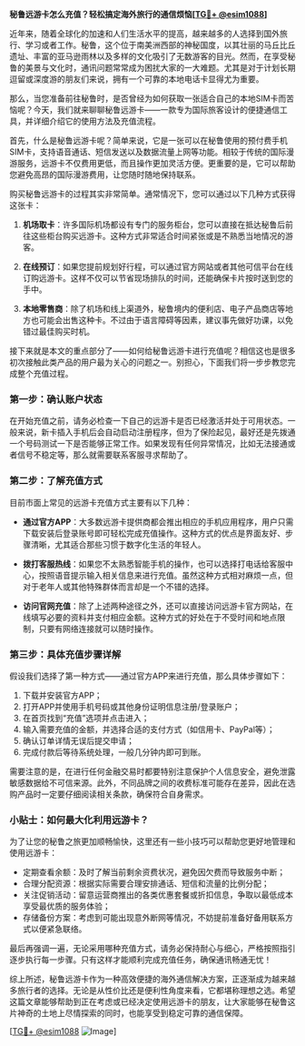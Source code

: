 **秘鲁远游卡怎么充值？轻松搞定海外旅行的通信烦恼[[TG💪+ @esim1088](https://t.me/s/esim1088)]**

近年来，随着全球化的加速和人们生活水平的提高，越来越多的人选择到国外旅行、学习或者工作。秘鲁，这个位于南美洲西部的神秘国度，以其壮丽的马丘比丘遗址、丰富的亚马逊雨林以及多样的文化吸引了无数游客的目光。然而，在享受秘鲁的美景与文化时，通讯问题常常成为困扰大家的一大难题。尤其是对于计划长期逗留或深度游的朋友们来说，拥有一个可靠的本地电话卡显得尤为重要。

那么，当您准备前往秘鲁时，是否曾经为如何获取一张适合自己的本地SIM卡而苦恼呢？今天，我们就来聊聊秘鲁远游卡——一款专为国际旅客设计的便捷通信工具，并详细介绍它的使用方法及充值流程。

首先，什么是秘鲁远游卡呢？简单来说，它是一张可以在秘鲁使用的预付费手机SIM卡，支持语音通话、短信发送以及数据流量上网等功能。相较于传统的国际漫游服务，远游卡不仅费用更低，而且操作更加灵活方便。更重要的是，它可以帮助您避免高昂的国际漫游费用，让您随时随地保持联系。

购买秘鲁远游卡的过程其实非常简单。通常情况下，您可以通过以下几种方式获得这张卡：

1. **机场取卡**：许多国际机场都设有专门的服务柜台，您可以直接在抵达秘鲁后前往这些柜台购买远游卡。这种方式非常适合时间紧张或是不熟悉当地情况的游客。
   
2. **在线预订**：如果您提前规划好行程，可以通过官方网站或者其他可信平台在线订购远游卡。这样不仅可以节省现场排队的时间，还能确保卡片按时送到您的手中。
   
3. **本地零售商**：除了机场和线上渠道外，秘鲁境内的便利店、电子产品商店等地方也可能会出售这种卡。不过由于语言障碍等因素，建议事先做好功课，以免错过最佳购买时机。

接下来就是本文的重点部分了——如何给秘鲁远游卡进行充值呢？相信这也是很多初次接触此类产品的用户最为关心的问题之一。别担心，下面我们将一步步教您完成整个充值过程。

### 第一步：确认账户状态

在开始充值之前，请务必检查一下自己的远游卡是否已经激活并处于可用状态。一般来说，新卡插入手机后会自动启动注册程序，但为了保险起见，最好还是先拨通一个号码测试一下是否能够正常工作。如果发现有任何异常情况，比如无法接通或者信号不稳定等，那么就需要联系客服寻求帮助了。

### 第二步：了解充值方式

目前市面上常见的远游卡充值方式主要有以下几种：

- **通过官方APP**：大多数远游卡提供商都会推出相应的手机应用程序，用户只需下载安装后登录账号即可轻松完成充值操作。这种方式的优点是界面友好、步骤清晰，尤其适合那些习惯于数字化生活的年轻人。
  
- **拨打客服热线**：如果您不太熟悉智能手机的操作，也可以选择打电话给客服中心，按照语音提示输入相关信息来进行充值。虽然这种方式相对麻烦一点，但对于老年人或其他特殊群体而言却是一个不错的选择。
  
- **访问官网充值**：除了上述两种途径之外，还可以直接访问远游卡官方网站，在线填写必要的资料并支付相应金额。这种方式的好处在于不受时间和地点限制，只要有网络连接就可以随时操作。

### 第三步：具体充值步骤详解

假设我们选择了第一种方式——通过官方APP来进行充值，那么具体步骤如下：

1. 下载并安装官方APP；
2. 打开APP并使用手机号码或其他身份证明信息注册/登录账户；
3. 在首页找到“充值”选项并点击进入；
4. 输入需要充值的金额，并选择合适的支付方式（如信用卡、PayPal等）；
5. 确认订单详情无误后提交申请；
6. 完成付款后等待系统处理，一般几分钟内即可到账。

需要注意的是，在进行任何金融交易时都要特别注意保护个人信息安全，避免泄露敏感数据给不可信来源。此外，不同品牌之间的收费标准可能存在差异，因此在选购产品时一定要仔细阅读相关条款，确保符合自身需求。

### 小贴士：如何最大化利用远游卡？

为了让您的秘鲁之旅更加顺畅愉快，这里还有一些小技巧可以帮助您更好地管理和使用远游卡：

- 定期查看余额：及时了解当前剩余资费状况，避免因欠费而导致服务中断；
- 合理分配资源：根据实际需要合理安排通话、短信和流量的比例分配；
- 关注促销活动：留意运营商推出的各类优惠套餐或折扣信息，争取以最低成本享受最优质的服务体验；
- 存储备份方案：考虑到可能出现意外断网等情况，不妨提前准备好备用联系方式以便紧急联络。

最后再强调一遍，无论采用哪种充值方式，请务必保持耐心与细心，严格按照指引逐步执行每一步骤。只有这样才能顺利完成充值任务，确保通讯畅通无忧！

综上所述，秘鲁远游卡作为一种高效便捷的海外通信解决方案，正逐渐成为越来越多旅行者的选择。无论是从性价比还是便利性角度来看，它都堪称理想之选。希望这篇文章能够帮助到正在考虑或已经决定使用远游卡的朋友，让大家能够在秘鲁这片神奇的土地上尽情探索的同时，也能享受到稳定可靠的通信保障。

[[TG💪+ @esim1088](https://t.me/s/esim1088) ![Image](https://i.postimg.cc/4NQfJmqS/Snipaste-2025-05-13-00-14-12.png)]